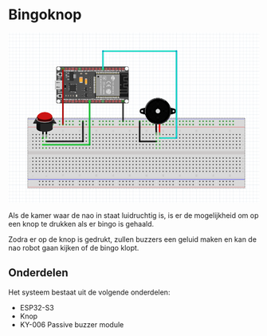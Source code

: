 # Bingoknop

![alt text](buzzer1.png)

Als de kamer waar de nao in staat luidruchtig is, is er de mogelijkheid om op een knop te drukken als er bingo is gehaald.

Zodra er op de knop is gedrukt, zullen buzzers een geluid maken en kan de nao robot gaan kijken of de bingo klopt.

## Onderdelen

Het systeem bestaat uit de volgende onderdelen:
- ESP32-S3
- Knop
- KY-006 Passive buzzer module

